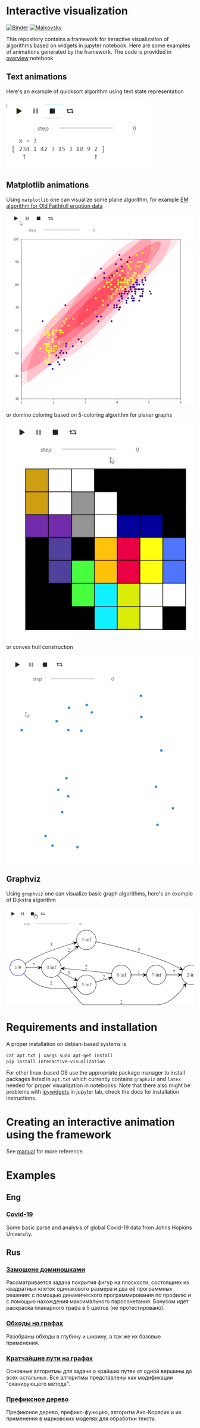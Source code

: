 # Interactive visualization

[![Binder](https://mybinder.org/badge_logo.svg)](https://mybinder.org/v2/gh/Malkovsky/python-examples/master)
[![Malkovsky](https://circleci.com/gh/Malkovsky/interactive-visualization.svg?style=svg)](https://app.circleci.com/pipelines/github/Malkovsky/interactive-visualization)

This repository contains a framework for iteractive visualization of algorithms based on widgets in jupyter notebook. Here are some examples of animations generated by the framework. The code is provided in [overview](https://github.com/Malkovsky/interactive-visualization/blob/master/examples/overview.ipynb) notebook

## Text animations

Here's an example of quicksort algorithm using text state representation

![Quicksort](https://raw.githubusercontent.com/Malkovsky/interactive-visualization/master/images/quicksort.gif)

## Matplotlib animations

Using `matplotlib` one can visualize some plane algorithm, for example [EM algorithm for Old Faithfull eruption data](https://en.wikipedia.org/wiki/Expectation%E2%80%93maximization_algorithm)

![em](https://raw.githubusercontent.com/Malkovsky/interactive-visualization/master/images/em_gmm.gif)

or domino coloring based on 5-coloring algorithm for planar graphs

![coloring](https://raw.githubusercontent.com/Malkovsky/interactive-visualization/master/images/planar_coloring.gif)

or convex hull construction

![convex_hull](https://raw.githubusercontent.com/Malkovsky/interactive-visualization/master/images/convex_hull.gif)

## Graphviz

Using `graphviz` one can visualize basic graph algorithms, here's an example of Dijkstra algorithm

![dijkstra](https://raw.githubusercontent.com/Malkovsky/interactive-visualization/master/images/dijkstra_slow.gif)

# Requirements and installation

A proper installation on debian-based systems is
```
cat apt.txt | xargs sudo apt-get install
pip install interactive-visualization
```
For other linux-based OS use the appropriate package manager to install packages listed in `apt.txt` which currently contains `graphviz` and `latex` needed for proper visualization in notebooks. Note that there also might be problems with [ipywidgets](https://ipywidgets.readthedocs.io/en/stable/user_install.html) in jupyter lab, check the docs for installation instructions.

# Creating an interactive animation using the framework
See [manual](https://github.com/Malkovsky/interactive-visualization/blob/master/manuals/manual.ipynb) for more reference.

# Examples
## Eng
### [Covid-19](https://github.com/Malkovsky/interactive-visualization/blob/master/examples/covid19.ipynb)
Some basic parse and analysis of global Covid-19 data from Johns Hopkins University.
## Rus
### [Замощене доминошками](https://github.com/Malkovsky/interactive-visualization/blob/master/examples/domino_tiling.ipynb)
Рассматривается задача покрытия фигур на плоскости, состоящиех из квадратных клеток одинакового размера и два её программных решения: с помощью динамического программирования по профилю и с помощью нахождения максимального паросочетания. Бонусом идет раскраска планарного графа в 5 цветов (не протестировано).
### [Обходы на графах](https://github.com/Malkovsky/interactive-visualization/blob/master/examples/basic_searches.ipynb)
Разобраны обходы в глубину и ширину, а так же их базовые применения.
### [Кратчайшие пути на графах](https://github.com/Malkovsky/interactive-visualization/blob/master/examples/shortest_paths.ipynb)
Основные алгоритмы для задачи о крайших путях от одной вершины до всех остальных. Все алгоритмы представлены как модификации "сканирующего метода".
### [Префиксное дерево](https://github.com/Malkovsky/interactive-visualization/blob/master/examples/preffix_tree.ipynb)
Префиксное дерево, префикс-функцию, алгоритм Ахо-Корасик и их применения в марковских моделях для обработки текста.
